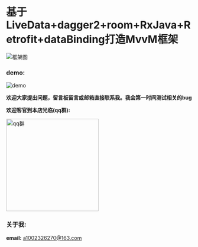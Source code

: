 # 基于LiveData+dagger2+room+RxJava+Retrofit+dataBinding打造MvvM框架

![框架图](https://upload-images.jianshu.io/upload_images/2528336-134e05206de8a2f9.png?imageMogr2/auto-orient/strip%7CimageView2/2/w/700)

### demo:
![demo](https://github.com/xiangcman/MvvM-master/blob/master/photos/demo.gif)

**欢迎大家提出问题，留言板留言或邮箱直接联系我。我会第一时间测试相关的bug**

**欢迎客官到本店光临(qq群):**

<image src="https://github.com/1002326270xc/LayoutManager-FlowLayout/blob/master/photos/IMG_0221.jpg" width="250" width="250" title="qq群"/>
       
### 关于我:

**email:** a1002326270@163.com

